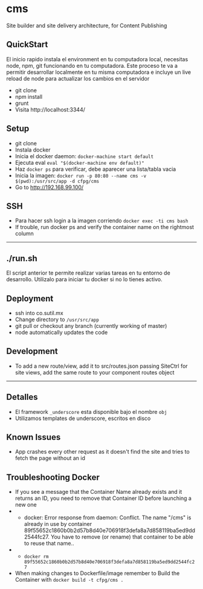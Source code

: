 # cms
Site builder and site delivery architecture, for Content Publishing

## QuickStart
El inicio rapido instala el environment en tu computadora local, necesitas node, npm, git funcionando en tu computadora. Este proceso te va a permitir desarrollar localmente en tu misma computadora e incluye un live reload de node para actualizar los cambios en el servidor
- git clone
- npm install
- grunt
- Visita http://localhost:3344/

## Setup
- git clone
- Instala docker 
- Inicia el docker daemon: `docker-machine start default`
- Ejecuta eval `eval "$(docker-machine env default)"`
- Haz `docker ps` para verificar, debe aparecer una lista/tabla vacia
- Inicia la imagen: `docker run -p 80:80 --name cms -v $(pwd):/usr/src/app -d cfpg/cms`
- Go to http://192.168.99.100/

## SSH
- Para hacer ssh login a la imagen corriendo `docker exec -ti cms bash`
- If trouble, run docker ps and verify the container name on the rightmost column

*** 

## ./run.sh
El script anterior te permite realizar varias tareas en tu entorno de desarrollo. Utilizalo para iniciar tu docker si no lo tienes activo.

## Deployment
- ssh into co.sutil.mx
- Change directory to `/usr/src/app`
- git pull or checkout any branch (currently working of master)
- node automatically updates the code

## Development
- To add a new route/view, add it to src/routes.json passing SiteCtrl for site views, add the same route to your component routes object

***

## Detalles
- El framework `_underscore` esta disponible bajo el nombre `obj`
- Utilizamos templates de underscore, escritos en disco

## Known Issues
- App crashes every other request as it doesn't find the site and tries to fetch the page without an id

## Troubleshooting Docker
- If you see a message that the Container Name already exists and it returns an ID, you need to remove that Container ID before launching a new one
- - docker: Error response from daemon: Conflict. The name "/cms" is already in use by container 89f55652c1860b0b2d57b8d40e706918f3defa8a7d858119ba5ed9dd2544fc27. You have to remove (or rename) that container to be able to reuse that name..
- - `docker rm 89f55652c1860b0b2d57b8d40e706918f3defa8a7d858119ba5ed9dd2544fc27`
- When making changes to Dockerfile/image remember to Build the Container with `docker build -t cfpg/cms .`